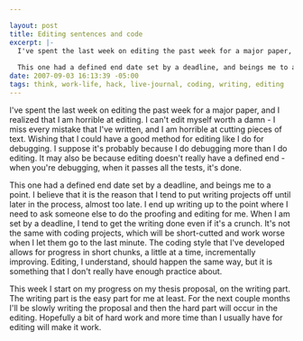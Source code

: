 ```yaml
--- 

layout: post
title: Editing sentences and code
excerpt: |-
  I've spent the last week on editing the past week for a major paper, and I realized that I am horrible at editing.  I can't edit myself worth a damn - I miss every mistake that I've written, and I am horrible at cutting pieces of text.  Wishing that I could have a good method for editing like I do for debugging.   I suppose it's probably because I do debugging more than I do editing.  It may also be because editing doesn't really have a defined end - when you're debugging, when it passes all the tests, it's done.
  
  This one had a defined end date set by a deadline, and beings me to a point.
date: 2007-09-03 16:13:39 -05:00
tags: think, work-life, hack, live-journal, coding, writing, editing
---
```

I've spent the last week on editing the past week for a major paper, and I realized that I am horrible at editing.  I can't edit myself worth a damn - I miss every mistake that I've written, and I am horrible at cutting pieces of text.  Wishing that I could have a good method for editing like I do for debugging.   I suppose it's probably because I do debugging more than I do editing.  It may also be because editing doesn't really have a defined end - when you're debugging, when it passes all the tests, it's done.

This one had a defined end date set by a deadline, and beings me to a point.  I believe that it is the reason that I tend to put writing projects off until later in the process, almost too late.  I end up writing up to the point where I need to ask someone else to do the proofing and editing for me.   When I am set by a deadline, I tend to get the writing done even if it's a crunch.  It's not the same with coding projects, which will be short-cutted and work worse when I let them go to the last minute.  The coding style that I've developed allows for progress in short chunks, a little at a time, incrementally improving.  Editing, I understand, should happen the same way, but it is something that I don't really have enough practice about.

This week I start on my progress on my thesis proposal, on the writing part.  The writing part is the easy part for me at least.  For the next couple months I'll be slowly writing the proposal and then the hard part will occur in the editing.  Hopefully a bit of hard work and more time than I usually have for editing will make it work.
